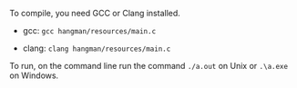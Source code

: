 To compile, you need GCC or Clang installed.

* gcc: ```gcc hangman/resources/main.c```

* clang: ```clang hangman/resources/main.c```

To run, on the command line run the command ```./a.out``` on Unix or ```.\a.exe``` on Windows.
